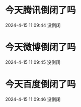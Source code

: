 # 今天腾讯倒闭了吗

2024-4-15 11:09:44 没倒闭

# 今天微博倒闭了吗

2024-4-15 11:09:45 没倒闭

# 今天百度倒闭了吗

2024-4-15 11:09:46 没倒闭

